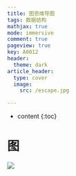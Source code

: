 ```yaml
---
title: 图思维导图
tags: 数据结构
mathjax: true
mode: immersive
comment: true
pageview: true
key: A0012
header:
  theme: dark
article_header:
  type: cover
  image:
    src: /escape.jpg

---
```



* content
{:toc}


# 图

![](https://github.com/Crpdim/crpdim.github.io/raw/main/Gmind.png)

